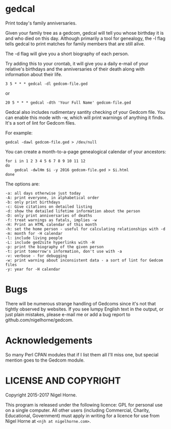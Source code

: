gedcal
======

Print today's family anniversaries.

Given your family tree as a gedcom, gedcal will tell you whose birthday it is
and who died on this day.
Although primarily a tool for genealogy,
the -l flag tells gedcal to print matches for family members that are still
alive.

The -d flag will give you a short biography of each person.

Try adding this to your crontab,
it will give you a daily e-mail of your relative's birthdays and the
anniversaries of their death along with information about their life.

    3 5 * * * gedcal -dl gedcom-file.ged

or

    20 5 * * * gedcal -dth 'Your Full Name' gedcom-file.ged

Gedcal also includes rudimentary santity checking of your Gedcom file.  You can
enable this mode with -w, which will print warnings of anything it finds.  It's
a sort of lint for Gedcom files.

For example:

    gedcal -dawl gedcom-file.ged > /dev/null

You can create a month-to-a-page genealogical calendar of your ancestors:

    for i in 1 2 3 4 5 6 7 8 9 10 11 12
    do
        gedcal -dwlHm $i -y 2016 gedcom-file.ged > $i.html
    done

The options are:

    -a: all days otherwise just today
    -A: print everyone, in alphabetical order
    -b: only print birthdays
    -c: Give citations on detailed listing
    -d: show the detailed lifetime information about the person
    -D: only print anniversaries of deaths
    -f: treat warnings as fatals, implies -w
    -H: Print an HTML calendar of this month
    -h: set the home person - useful for calculating relationships with -d
    -m: month for -H calendar
    -l: include living people
    -L: include ged2site hyperlinks with -H
    -p: print the biography of the given person
    -t: print tomorrow's information, don't use with -a
    -v: verbose - for debugging
    -w: print warning about inconsistent data - a sort of lint for Gedcom files
    -y: year for -H calendar

Bugs
====

There will be numerous strange handling of Gedcoms since it's not that tightly
observed by websites.
If you see lumpy English text in the output, or just plain mistakes,
please e-mail me or add a bug report to github.com/nigelhorne/gedcom.

Acknowledgements
================

So many Perl CPAN modules that if I list them all I'll miss one, but special
	mention goes to the Gedcom module.

# LICENSE AND COPYRIGHT

Copyright 2015-2017 Nigel Horne.

This program is released under the following licence: GPL for personal use on a single computer.
All other users (including Commercial, Charity, Educational, Government)
must apply in writing for a licence for use from Nigel Horne at
`<njh at nigelhorne.com>`.
